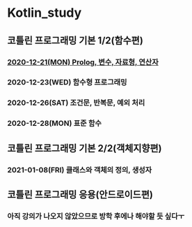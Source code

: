 # Kotlin_study

## 코틀린 프로그래밍 기본 1/2(함수편)
### [2020-12-21(MON) Prolog, 변수, 자료형, 연산자](#https://github.com/LAH1203/Kotlin_study/blob/main/%EB%B3%80%EC%88%98%2C%EB%8D%B0%EC%9D%B4%ED%84%B0%2C%ED%83%80%EC%9E%85.md)
### 2020-12-23(WED) 함수형 프로그래밍
### 2020-12-26(SAT) 조건문, 반복문, 예외 처리
### 2020-12-28(MON) 표준 함수

## 코틀린 프로그래밍 기본 2/2(객체지향편)
### 2021-01-08(FRI) 클래스와 객체의 정의, 생성자

## 코틀린 프로그래밍 응용(안드로이드편)
### 아직 강의가 나오지 않았으므로 방학 후에나 해야할 듯 싶다ㅜ
